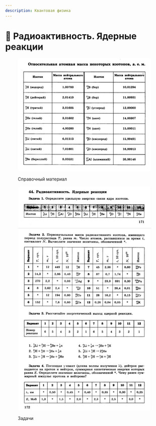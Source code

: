 ```yaml
---
description: Квантовая физика
---
```


# 📗 Радиоактивность. Ядерные реакции

<figure><img src="../../../.gitbook/assets/image (24).png" alt=""><figcaption><p>Справочный материал</p></figcaption></figure>

<figure><img src="../../../.gitbook/assets/image (29).png" alt=""><figcaption><p>Задачи</p></figcaption></figure>
